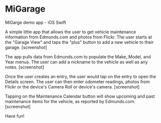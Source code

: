 # MiGarage
MiGarge demo app - iOS Swift

A simple little app that allows the user to get vehicle maintenance information from Edmunds.com and photos from Flickr. The user starts at the "Garage View" and taps the "plus" button to add a new vehicle to their garage.
[screenshot]

The app pulls data from Edmunds.com to populate the Make, Model, and Year menus. The user can add a nickname to the vehicle as well as any notes.
[screenshot]

Once the user creates an entry, the user would tap on the entry to open the Details screen. The user can then enter odometer readings, photos from Flickr or the device's Camera Roll or device's camera.
[screenshot]

Tapping on the Maintenance Calendar button will show upcoming and past maintenance items for the vehicle, as reported by Edmunds.com.
[screenshot]

Have fun!
